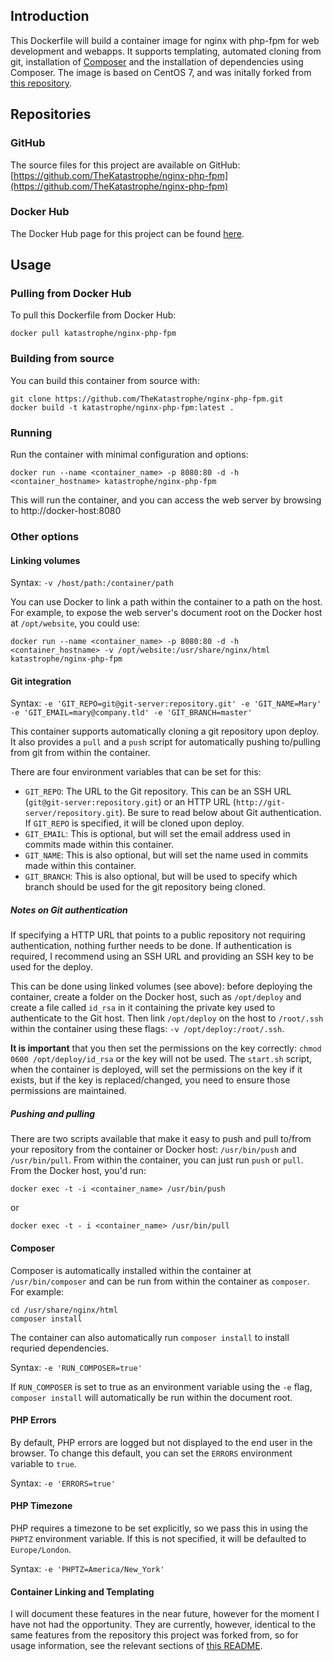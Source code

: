 ## Introduction
This Dockerfile will build a container image for nginx with php-fpm for web development and webapps. It supports templating, automated cloning from git, installation of [Composer](https://getcomposer.org/) and the installation of dependencies using Composer. The image is based on CentOS 7, and was initally forked from [this repository](https://github.com/ngineered/nginx-php-fpm).

## Repositories

### GitHub
The source files for this project are available on GitHub: [https://github.com/TheKatastrophe/nginx-php-fpm](https://github.com/TheKatastrophe/nginx-php-fpm)

### Docker Hub
The Docker Hub page for this project can be found [here](https://hub.docker.com/r/katastrophe/nginx-php-fpm/).

## Usage

### Pulling from Docker Hub
To pull this Dockerfile from Docker Hub:

	docker pull katastrophe/nginx-php-fpm

### Building from source
You can build this container from source with:

	git clone https://github.com/TheKatastrophe/nginx-php-fpm.git
	docker build -t katastrophe/nginx-php-fpm:latest .

### Running
Run the container with minimal configuration and options:

	docker run --name <container_name> -p 8080:80 -d -h <container_hostname> katastrophe/nginx-php-fpm

This will run the container, and you can access the web server by browsing to http://docker-host:8080

### Other options

#### Linking volumes

Syntax: `-v /host/path:/container/path`

You can use Docker to link a path within the container to a path on the host. For example, to expose the web server's document root on the Docker host at `/opt/website`, you could use:

	docker run --name <container_name> -p 8080:80 -d -h <container_hostname> -v /opt/website:/usr/share/nginx/html katastrophe/nginx-php-fpm

#### Git integration

Syntax: `-e 'GIT_REPO=git@git-server:repository.git' -e 'GIT_NAME=Mary' -e 'GIT_EMAIL=mary@company.tld' -e 'GIT_BRANCH=master'`

This container supports automatically cloning a git repository upon deploy. It also provides a `pull` and a `push` script for automatically pushing to/pulling from git from within the container.

There are four environment variables that can be set for this:

- `GIT_REPO`: The URL to the Git repository. This can be an SSH URL (`git@git-server:repository.git`) or an HTTP URL (`http://git-server/repository.git`). Be sure to read below about Git authentication. If `GIT_REPO` is specified, it will be cloned upon deploy.
- `GIT_EMAIL`: This is optional, but will set the email address used in commits made within this container.
- `GIT_NAME`: This is also optional, but will set the name used in commits made within this container.
- `GIT_BRANCH`: This is also optional, but will be used to specify which branch should be used for the git repository being cloned.

##### Notes on Git authentication

If specifying a HTTP URL that points to a public repository not requiring authentication, nothing further needs to be done. If authentication is required, I recommend using an SSH URL and providing an SSH key to be used for the deploy. 

This can be done using linked volumes (see above): before deploying the container, create a folder on the Docker host, such as `/opt/deploy` and create a file called `id_rsa` in it containing the private key used to authenticate to the Git host. Then link `/opt/deploy` on the host to `/root/.ssh` within the container using these flags: `-v /opt/deploy:/root/.ssh`.

**It is important** that you then set the permissions on the key correctly: `chmod 0600 /opt/deploy/id_rsa` or the key will not be used. The `start.sh` script, when the container is deployed, will set the permissions on the key if it exists, but if the key is replaced/changed, you need to ensure those permissions are maintained.

##### Pushing and pulling

There are two scripts available that make it easy to push and pull to/from your repository from the container or Docker host: `/usr/bin/push` and `/usr/bin/pull`. From within the container, you can just run `push` or `pull`. From the Docker host, you'd run:

	docker exec -t -i <container_name> /usr/bin/push

or

	docker exec -t - i <container_name> /usr/bin/pull

#### Composer

Composer is automatically installed within the container at `/usr/bin/composer` and can be run from within the container as `composer`. For example:

	cd /usr/share/nginx/html
	composer install

The container can also automatically run `composer install` to install requried dependencies.

Syntax: `-e 'RUN_COMPOSER=true'`

If `RUN_COMPOSER` is set to true as an environment variable using the `-e` flag, `composer install` will automatically be run within the document root.

#### PHP Errors

By default, PHP errors are logged but not displayed to the end user in the browser. To change this default, you can set the `ERRORS` environment variable to `true`.

Syntax: `-e 'ERRORS=true'`

#### PHP Timezone

PHP requires a timezone to be set explicitly, so we pass this in using the `PHPTZ` environment variable. If this is not specified, it will be defaulted to `Europe/London`.

Syntax: `-e 'PHPTZ=America/New_York'`

#### Container Linking and Templating

I will document these features in the near future, however for the moment I have not had the opportunity. They are currently, however, identical to the same features from the repository this project was forked from, so for usage information, see the relevant sections of [this README](https://github.com/ngineered/nginx-php-fpm/blob/master/README.md).
